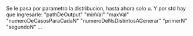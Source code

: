 Se le pasa por parametro la distribucion, hasta ahora solo u.
Y por std hay que ingresarle:
"pathDeOutput"
"minVal" "maxVal"
"numeroDeCasosParaCadaN" "numeroDeNsDistintosAGenerar"
"primerN" "segundoN" ...